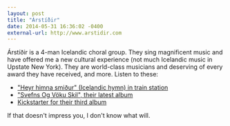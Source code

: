 ```yaml
---
layout: post
title: "Árstíðir"
date: 2014-05-31 16:36:02 -0400
external-url: http://www.arstidir.com
---
```


Árstíðir is a 4-man Icelandic choral group. They sing magnificent music and
have offered me a new cultural experience (not much Icelandic music in
Upstate New York). They are world-class musicians and deserving of every
award they have received, and more. Listen to these:

- ["Heyr himna smiður" (Icelandic hymn) in train station](https://www.youtube.com/watch?v=e4dT8FJ2GE0)
- ["Svefns Og Vöku Skil", their latest album](https://web.archive.org/web/20141224230329/https://arstidir.bandcamp.com/album/svefns-og-v-ku-skil)
- [Kickstarter for their third album](https://www.kickstarter.com/projects/arstidir/arstiir-music-from-the-heart-of-iceland-our-third)

If that doesn't impress you, I don't know what will.
